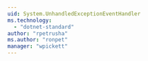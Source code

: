 ```yaml
---
uid: System.UnhandledExceptionEventHandler
ms.technology: 
  - "dotnet-standard"
author: "rpetrusha"
ms.author: "ronpet"
manager: "wpickett"
---
```

